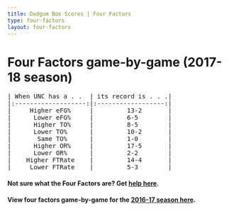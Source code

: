 ```yaml
---
title: Dadgum Box Scores | Four Factors
type: four-factors
layout: four-factors
---
```


# Four Factors game-by-game (2017-18 season)

<pre class="huffman stilwata">
| When UNC has a . .  | its record is . . .|
|:-------------------:|:------------------:|
|     Higher eFG%     |         13-2       |
|      Lower eFG%     |         6-5        |
|      Higher TO%     |         8-5        |
|      Lower TO%      |         10-2       |
|       Same TO%      |         1-0        |
|      Higher OR%     |         17-5       |
|      Lower OR%      |         2-2        |
|    Higher FTRate    |         14-4       |
|     Lower FTRate    |         5-3        |
</pre>

#### Not sure what the Four Factors are? Get [help here](https://cbbstatshelp.com/four-factors/intro/).

#### View four factors game-by-game for the [2016-17 season here](/four-factors-16-17).